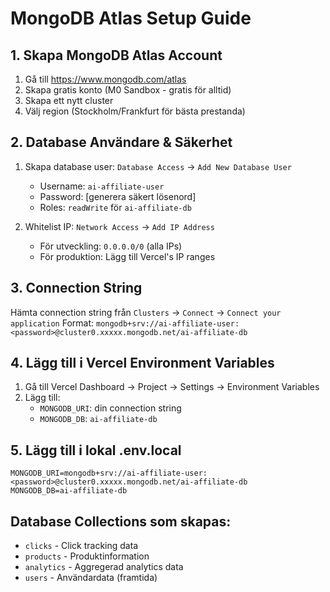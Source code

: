 # MongoDB Atlas Setup Guide

## 1. Skapa MongoDB Atlas Account
1. Gå till https://www.mongodb.com/atlas
2. Skapa gratis konto (M0 Sandbox - gratis för alltid)
3. Skapa ett nytt cluster
4. Välj region (Stockholm/Frankfurt för bästa prestanda)

## 2. Database Användare & Säkerhet
1. Skapa database user: `Database Access` -> `Add New Database User`
   - Username: `ai-affiliate-user`
   - Password: [generera säkert lösenord]
   - Roles: `readWrite` för `ai-affiliate-db`

2. Whitelist IP: `Network Access` -> `Add IP Address`
   - För utveckling: `0.0.0.0/0` (alla IPs)
   - För produktion: Lägg till Vercel's IP ranges

## 3. Connection String
Hämta connection string från `Clusters` -> `Connect` -> `Connect your application`
Format: `mongodb+srv://ai-affiliate-user:<password>@cluster0.xxxxx.mongodb.net/ai-affiliate-db`

## 4. Lägg till i Vercel Environment Variables
1. Gå till Vercel Dashboard -> Project -> Settings -> Environment Variables
2. Lägg till:
   - `MONGODB_URI`: din connection string
   - `MONGODB_DB`: `ai-affiliate-db`

## 5. Lägg till i lokal .env.local
```
MONGODB_URI=mongodb+srv://ai-affiliate-user:<password>@cluster0.xxxxx.mongodb.net/ai-affiliate-db
MONGODB_DB=ai-affiliate-db
```

## Database Collections som skapas:
- `clicks` - Click tracking data
- `products` - Produktinformation
- `analytics` - Aggregerad analytics data
- `users` - Användardata (framtida)
